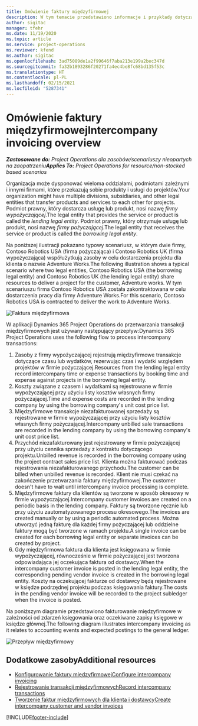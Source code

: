 ```yaml
---
title: Omówienie faktury międzyfirmowej
description: W tym temacie przedstawiono informacje i przykłady dotyczące fakturowania międzyfirmowego dla projektów.
author: sigitac
manager: tfehr
ms.date: 11/19/2020
ms.topic: article
ms.service: project-operations
ms.reviewer: kfend
ms.author: sigitac
ms.openlocfilehash: 3ad75089de1a2f99646f7aba213e199a2bec347d
ms.sourcegitcommit: fa32b1893286f20271fa4ec4be8fc68bd135f53c
ms.translationtype: HT
ms.contentlocale: pl-PL
ms.lasthandoff: 02/15/2021
ms.locfileid: "5287341"
---
```

# <a name="intercompany-invoicing-overview"></a><span data-ttu-id="39c0f-103">Omówienie faktury międzyfirmowej</span><span class="sxs-lookup"><span data-stu-id="39c0f-103">Intercompany invoicing overview</span></span>

<span data-ttu-id="39c0f-104">_**Zastosowane do:** Project Operations dla zasobów/scenariuszy nieopartych na zaopatrzeniu_</span><span class="sxs-lookup"><span data-stu-id="39c0f-104">_**Applies To:** Project Operations for resource/non-stocked based scenarios_</span></span>

<span data-ttu-id="39c0f-105">Organizacja może dysponować wieloma oddziałami, podmiotami zależnymi i innymi firmami, które przekazują sobie produkty i usługi do projektów.</span><span class="sxs-lookup"><span data-stu-id="39c0f-105">Your organization might have multiple divisions, subsidiaries, and other legal entities that transfer products and services to each other for projects.</span></span> <span data-ttu-id="39c0f-106">Podmiot prawny, który dostarcza usługę lub produkt, nosi nazwę *firmy wypożyczającej*.</span><span class="sxs-lookup"><span data-stu-id="39c0f-106">The legal entity that provides the service or product is called the *lending legal entity*.</span></span> <span data-ttu-id="39c0f-107">Podmiot prawny, który otrzymuje usługę lub produkt, nosi nazwę *firmy pożyczającej*.</span><span class="sxs-lookup"><span data-stu-id="39c0f-107">The legal entity that receives the service or product is called the *borrowing legal entity*.</span></span>

<span data-ttu-id="39c0f-108">Na poniższej ilustracji pokazano typowy scenariusz, w którym dwie firmy, Contoso Robotics USA (firma pożyczająca) i Contoso Robotics UK (firma wypożyczająca) współużytkują zasoby w celu dostarczenia projektu dla klienta o nazwie Adventure Works.</span><span class="sxs-lookup"><span data-stu-id="39c0f-108">The following illustration shows a typical scenario where two legal entities, Contoso Robotics USA (the borrowing legal entity) and Contoso Robotics UK (the lending legal entity) share resources to deliver a project for the customer, Adventure works.</span></span> <span data-ttu-id="39c0f-109">W tym scenariuszu firma Contoso Robotics USA została zakontraktowana w celu dostarczenia pracy dla firmy Adventure Works.</span><span class="sxs-lookup"><span data-stu-id="39c0f-109">For this scenario, Contoso Robotics USA is contracted to deliver the work to Adventure Works.</span></span>

![Faktura międzyfirmowa](./media/IntercompanyScenario.png) 

<span data-ttu-id="39c0f-111">W aplikacji Dynamics 365 Project Operations do przetwarzania transakcji międzyfirmowych jest używany następujący przepływ:</span><span class="sxs-lookup"><span data-stu-id="39c0f-111">Dynamics 365 Project Operations uses the following flow to process intercompany transactions:</span></span>

1. <span data-ttu-id="39c0f-112">Zasoby z firmy wypożyczającej rejestrują międzyfirmowe transakcje dotyczące czasu lub wydatków, rezerwując czas i wydatki względem projektów w firmie pożyczającej.</span><span class="sxs-lookup"><span data-stu-id="39c0f-112">Resources from the lending legal entity record intercompany time or expense transactions by booking time and expense against projects in the borrowing legal entity.</span></span>
2. <span data-ttu-id="39c0f-113">Koszty związane z czasem i wydatkami są rejestrowane w firmie wypożyczającej przy użyciu listy kosztów własnych firmy pożyczającej.</span><span class="sxs-lookup"><span data-stu-id="39c0f-113">Time and expense costs are recorded in the lending company by using the borrowing company's unit cost price list.</span></span>
3. <span data-ttu-id="39c0f-114">Międzyfirmowe transakcje niezafakturowanej sprzedaży są rejestrowane w firmie wypożyczającej przy użyciu listy kosztów własnych firmy pożyczającej.</span><span class="sxs-lookup"><span data-stu-id="39c0f-114">Intercompany unbilled sale transactions are recorded in the lending company by using the borrowing company's unit cost price list.</span></span>
4. <span data-ttu-id="39c0f-115">Przychód niezafakturowany jest rejestrowany w firmie pożyczającej przy użyciu cennika sprzedaży z kontraktu dotyczącego projektu.</span><span class="sxs-lookup"><span data-stu-id="39c0f-115">Unbilled revenue is recorded in the borrowing company using the project contract sales price list.</span></span> <span data-ttu-id="39c0f-116">Klienta można fakturować podczas rejestrowania niezafakturowanego przychodu.</span><span class="sxs-lookup"><span data-stu-id="39c0f-116">The customer can be billed when unbilled revenue is recorded.</span></span> <span data-ttu-id="39c0f-117">Klient nie musi czekać na zakończenie przetwarzania faktury międzyfirmowej.</span><span class="sxs-lookup"><span data-stu-id="39c0f-117">The customer doesn't have to wait until intercompany invoice processing is complete.</span></span>
5. <span data-ttu-id="39c0f-118">Międzyfirmowe faktury dla klientów są tworzone w sposób okresowy w firmie wypożyczającej.</span><span class="sxs-lookup"><span data-stu-id="39c0f-118">Intercompany customer invoices are created on a periodic basis in the lending company.</span></span> <span data-ttu-id="39c0f-119">Faktury są tworzone ręcznie lub przy użyciu zautomatyzowanego procesu okresowego.</span><span class="sxs-lookup"><span data-stu-id="39c0f-119">The invoices are created manually or by using a periodic automated process.</span></span> <span data-ttu-id="39c0f-120">Można utworzyć jedną fakturę dla każdej firmy pożyczającej lub oddzielne faktury mogą być tworzone w ramach projektu.</span><span class="sxs-lookup"><span data-stu-id="39c0f-120">A single invoice can be created for each borrowing legal entity or separate invoices can be created by project.</span></span>
6. <span data-ttu-id="39c0f-121">Gdy międzyfirmowa faktura dla klienta jest księgowana w firmie wypożyczającej, równocześnie w firmie pożyczającej jest tworzona odpowiadająca jej oczekująca faktura od dostawcy.</span><span class="sxs-lookup"><span data-stu-id="39c0f-121">When the intercompany customer invoice is posted in the lending legal entity, the corresponding pending vendor invoice is created in the borrowing legal entity.</span></span> <span data-ttu-id="39c0f-122">Koszty na oczekującej fakturze od dostawcy będą rejestrowane w księdze podrzędnej projektu podczas księgowania faktury.</span><span class="sxs-lookup"><span data-stu-id="39c0f-122">The costs in the pending vendor invoice will be recorded to the project subledger when the invoice is posted.</span></span>

<span data-ttu-id="39c0f-123">Na poniższym diagramie przedstawiono fakturowanie międzyfirmowe w zależności od zdarzeń księgowania oraz oczekiwane zapisy księgowe w księdze głównej.</span><span class="sxs-lookup"><span data-stu-id="39c0f-123">The following diagram illustrates intercompany invoicing as it relates to accounting events and expected postings to the general ledger.</span></span>

![Przepływ międzyfirmowy](./media/IntercompanyFlow.png)

## <a name="additional-resources"></a><span data-ttu-id="39c0f-125">Dodatkowe zasoby</span><span class="sxs-lookup"><span data-stu-id="39c0f-125">Additional resources</span></span>

- [<span data-ttu-id="39c0f-126">Konfigurowanie faktury międzyfirmowej</span><span class="sxs-lookup"><span data-stu-id="39c0f-126">Configure intercompany invoicing</span></span>](configure-intercompany-invoicing.md)
- [<span data-ttu-id="39c0f-127">Rejestrowanie transakcji międzyfirmowych</span><span class="sxs-lookup"><span data-stu-id="39c0f-127">Record intercompany transactions</span></span>](create-intercompany-transactions.md)
- [<span data-ttu-id="39c0f-128">Tworzenie faktur międzyfirmowych dla klienta i dostawcy</span><span class="sxs-lookup"><span data-stu-id="39c0f-128">Create intercompany customer and vendor invoices</span></span>](create-intercompany-customer-vendor-invoices.md)


[!INCLUDE[footer-include](../includes/footer-banner.md)]